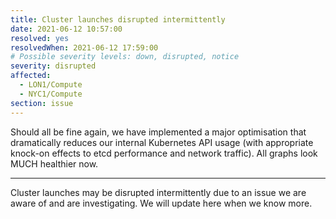 ```yaml
---
title: Cluster launches disrupted intermittently
date: 2021-06-12 10:57:00
resolved: yes
resolvedWhen: 2021-06-12 17:59:00
# Possible severity levels: down, disrupted, notice
severity: disrupted
affected:
  - LON1/Compute
  - NYC1/Compute
section: issue
---
```


Should all be fine again, we have implemented a major optimisation that dramatically reduces our internal Kubernetes API usage (with appropriate knock-on effects to etcd performance and network traffic). All graphs look MUCH healthier now.

--- 

Cluster launches may be disrupted intermittently due to an issue we are aware of and are investigating. We will update here when we know more.
